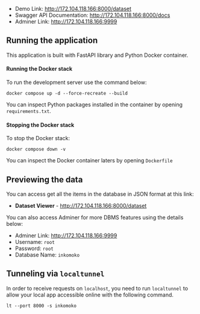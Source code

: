 - Demo Link: <http://172.104.118.166:8000/dataset>
- Swagger API Documentation: <http://172.104.118.166:8000/docs>
- Adminer Link: <http://172.104.118.166:9999>

## Running the application

This application is built with FastAPI library and Python Docker container.

#### Running the Docker stack

To run the development server use the command below:

```
docker compose up -d --force-recreate --build
```

You can inspect Python packages installed in the container by opening `requirements.txt`.

#### Stopping the Docker stack

To stop the Docker stack:

```
docker compose down -v
```

You can inspect the Docker container laters by opening `Dockerfile`

## Previewing the data

You can access get all the items in the database in JSON format at this link:

- **Dataset Viewer** - <http://172.104.118.166:8000/dataset>

You can also access Adminer for more DBMS features using the details below:

- Adminer Link: <http://172.104.118.166:9999>
- Username: `root`
- Password: `root`
- Database Name: `inkomoko`

## Tunneling via `localtunnel`

In order to receive requests on `localhost`, you need to run `localtunnel` to allow your local app accessible online with the following command.

```
lt --port 8000 -s inkomoko
```
